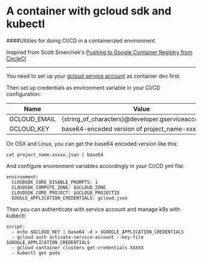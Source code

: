# A container with gcloud sdk and kubectl
####Ultities for doing CI/CD in a containerized environment

Inspired from Scott Smerchek's [Pushing to Google Container Registry from CircleCI](http://scottsmerchek.com/2015/07/24/pushing-to-google-container-registry-from-circleci/)

---

You need to set up your [gcloud service account](https://developers.google.com/identity/protocols/OAuth2ServiceAccount#creatinganaccount) as container dev first.

Then set up credentials as environment variable in your CI/CD configuration:

| Name          | Value       |
| ------------- |-------------|
| GCLOUD_EMAIL  | {string_of_characters}@developer.gserviceaccount.com |
| GCLOUD_KEY    | base64-encoded version of project_name-xxxxx.json|
On OSX and Linux, you can get the base64 encoded version like this:
```shell
cat project_name-xxxxx.json | base64
```

And configure environment variables accordingly in your CI/CD yml file:
```shell
environment:
  CLOUDSDK_CORE_DISABLE_PROMPTS: 1
  CLOUDSDK_COMPUTE_ZONE: $GCLOUD_ZONE
  CLOUDSDK_CORE_PROJECT: $GCLOUD_PROJECTID
  GOOGLE_APPLICATION_CREDENTIALS: gcloud.json
```

Then you can authenticate with service account and manage k8s with kubectl:
```shell
script:
  - echo $GCLOUD_KEY | base64 -d > $GOOGLE_APPLICATION_CREDENTIALS
  - gcloud auth activate-service-account --key-file $GOOGLE_APPLICATION_CREDENTIALS
  - gcloud container clusters get-credentials XXXXX
  - kubectl get pods
```
